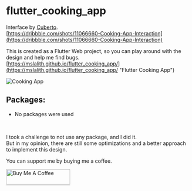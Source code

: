 # flutter_cooking_app


Interface by [Cuberto](https://dribbble.com/cuberto).<br>
[https://dribbble.com/shots/11066660-Cooking-App-Interaction](https://dribbble.com/shots/11066660-Cooking-App-Interaction)

This is created as a Flutter Web project, so you can play around with the design and help me find bugs.<br>
[https://mslalith.github.io/flutter_cooking_app/](https://mslalith.github.io/flutter_cooking_app/ "Flutter Cooking App")

![Cooking App](https://github.com/mslalith/flutter_time_tracker/blob/master/example/cooking.gif)

## Packages:

- No packages were used

<br>

I took a challenge to not use any package, and I did it.<br>
But in my opinion, there are still some optimizations and a better approach to implement this design.<br>

You can support me by buying me a coffee.

<a href="https://www.buymeacoffee.com/msLalith" target="_blank"><img src="https://www.buymeacoffee.com/assets/img/custom_images/orange_img.png" alt="Buy Me A Coffee" style="height: 41px !important;width: 174px !important;box-shadow: 0px 3px 2px 0px rgba(190, 190, 190, 0.5) !important;-webkit-box-shadow: 0px 3px 2px 0px rgba(190, 190, 190, 0.5) !important;" ></a>
